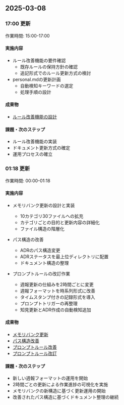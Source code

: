 ## 2025-03-08
### 17:00 更新

作業時間: 15:00-17:00

#### 実施内容
- ルール改善機能の要件確認
  - 既存ルールの保持方針の確認
  - 追記形式でのルール更新方式の検討
- personal.mdの更新計画
  - 自動検知キーワードの選定
  - 処理手順の設計

#### 成果物
- [ルール改善機能の設計](../../rules/personal.md)

#### 課題・次のステップ
- ルール改善機能の実装
- ドキュメント更新方式の確定
- 運用プロセスの確立

### 01:18 更新

作業時間: 00:00-01:18

#### 実施内容
- メモリバンク更新の設計と実装
  - 10カテゴリ30ファイルへの拡充
  - カテゴリごとの目的と更新内容の詳細化
  - ファイル構造の階層化

- パス構造の改善
  - ADRのパス構造変更
  - ADRステータスを最上位ディレクトリに配置
  - ドキュメント構造の整理

- プロンプトルールの改訂作業
  - 週報更新の仕組みを2時間ごとに変更
  - 週報フォーマットを時系列形式に改善
  - タイムスタンプ付きの記録形式を導入
  - プロンプトトリガーの再整理
  - 知見更新とADR作成の自動検知追加

#### 成果物
- [メモリバンク更新](../../../logs/ai/knowledge/architect/2025-03/2025-03-07-memorybank-update.md)
- [パス構造改善](../../../logs/ai/knowledge/architect/2025-03/2025-03-07-path-structure.md)
- [プロンプトルール改善](../../../../logs/ai/knowledge/guidelines/2025-03/2025-03-07-prompt-rules-improvement.md)
- [プロンプトルール改訂](../../../../guidelines/setup/prompt-rules.md)

#### 課題・次のステップ
- 新しい週報フォーマットの運用を開始
- 2時間ごとの更新による作業進捗の可視化を実施
- メモリバンクの新構造に基づく更新運用の開始
- 改善されたパス構造に基づくドキュメント整理の継続